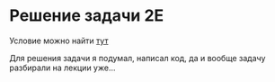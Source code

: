 # Решение задачи 2E

Условие можно найти [тут](https://contest.yandex.ru/contest/29223/problems/E/)

Для решения задачи я подумал, написал код, да и вообще задачу разбирали на лекции уже...

